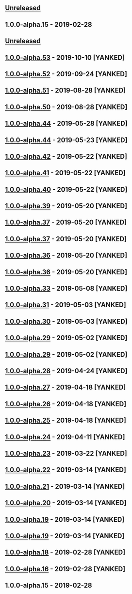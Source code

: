 ## [Unreleased]

## 1.0.0-alpha.15 - 2019-02-28
[unreleased]: https://github.com/unadlib/tees/compare/v1.0.0-alpha.15...HEAD

## [Unreleased]

## [1.0.0-alpha.53] - 2019-10-10 [YANKED]

## [1.0.0-alpha.52] - 2019-09-24 [YANKED]

## [1.0.0-alpha.51] - 2019-08-28 [YANKED]

## [1.0.0-alpha.50] - 2019-08-28 [YANKED]

## [1.0.0-alpha.44] - 2019-05-28 [YANKED]

## [1.0.0-alpha.44] - 2019-05-23 [YANKED]

## [1.0.0-alpha.42] - 2019-05-22 [YANKED]

## [1.0.0-alpha.41] - 2019-05-22 [YANKED]

## [1.0.0-alpha.40] - 2019-05-22 [YANKED]

## [1.0.0-alpha.39] - 2019-05-20 [YANKED]

## [1.0.0-alpha.37] - 2019-05-20 [YANKED]

## [1.0.0-alpha.37] - 2019-05-20 [YANKED]

## [1.0.0-alpha.36] - 2019-05-20 [YANKED]

## [1.0.0-alpha.36] - 2019-05-20 [YANKED]

## [1.0.0-alpha.33] - 2019-05-08 [YANKED]

## [1.0.0-alpha.31] - 2019-05-03 [YANKED]

## [1.0.0-alpha.30] - 2019-05-03 [YANKED]

## [1.0.0-alpha.29] - 2019-05-02 [YANKED]

## [1.0.0-alpha.29] - 2019-05-02 [YANKED]

## [1.0.0-alpha.28] - 2019-04-24 [YANKED]

## [1.0.0-alpha.27] - 2019-04-18 [YANKED]

## [1.0.0-alpha.26] - 2019-04-18 [YANKED]

## [1.0.0-alpha.25] - 2019-04-18 [YANKED]

## [1.0.0-alpha.24] - 2019-04-11 [YANKED]

## [1.0.0-alpha.23] - 2019-03-22 [YANKED]

## [1.0.0-alpha.22] - 2019-03-14 [YANKED]

## [1.0.0-alpha.21] - 2019-03-14 [YANKED]

## [1.0.0-alpha.20] - 2019-03-14 [YANKED]

## [1.0.0-alpha.19] - 2019-03-14 [YANKED]

## [1.0.0-alpha.19] - 2019-03-14 [YANKED]

## [1.0.0-alpha.18] - 2019-02-28 [YANKED]

## [1.0.0-alpha.16] - 2019-02-28 [YANKED]

## 1.0.0-alpha.15 - 2019-02-28
[unreleased]: https://github.com/unadlib/tees/compare/v1.0.0-alpha.53...HEAD
[1.0.0-alpha.53]: https://github.com/summergan/tees/compare/v1.0.0-alpha.52...v1.0.0-alpha.53
[1.0.0-alpha.52]: https://github.com/summergan/tees/compare/v1.0.0-alpha.51...v1.0.0-alpha.52
[1.0.0-alpha.51]: https://github.com/summergan/tees/compare/v1.0.0-alpha.50...v1.0.0-alpha.51
[1.0.0-alpha.50]: https://github.com/unadlib/tees/compare/v1.0.0-alpha.44...v1.0.0-alpha.50
[1.0.0-alpha.44]: https://github.com/unadlib/tees/compare/v1.0.0-alpha.44...v1.0.0-alpha.44
[1.0.0-alpha.44]: https://github.com/unadlib/tees/compare/v1.0.0-alpha.42...v1.0.0-alpha.44
[1.0.0-alpha.42]: https://github.com/unadlib/tees/compare/v1.0.0-alpha.41...v1.0.0-alpha.42
[1.0.0-alpha.41]: https://github.com/summergan/tees/compare/v1.0.0-alpha.40...v1.0.0-alpha.41
[1.0.0-alpha.40]: https://github.com/unadlib/tees/compare/v1.0.0-alpha.39...v1.0.0-alpha.40
[1.0.0-alpha.39]: https://github.com/summergan/tees/compare/v1.0.0-alpha.37...v1.0.0-alpha.39
[1.0.0-alpha.37]: https://github.com/summergan/tees/compare/v1.0.0-alpha.37...v1.0.0-alpha.37
[1.0.0-alpha.37]: https://github.com/summergan/tees/compare/v1.0.0-alpha.36...v1.0.0-alpha.37
[1.0.0-alpha.36]: https://github.com/summergan/tees/compare/v1.0.0-alpha.36...v1.0.0-alpha.36
[1.0.0-alpha.36]: https://github.com/summergan/tees/compare/v1.0.0-alpha.33...v1.0.0-alpha.36
[1.0.0-alpha.33]: https://github.com/summergan/tees/compare/v1.0.0-alpha.31...v1.0.0-alpha.33
[1.0.0-alpha.31]: https://github.com/summergan/tees/compare/v1.0.0-alpha.30...v1.0.0-alpha.31
[1.0.0-alpha.30]: https://github.com/summergan/tees/compare/v1.0.0-alpha.29...v1.0.0-alpha.30
[1.0.0-alpha.29]: https://github.com/summergan/tees/compare/v1.0.0-alpha.29...v1.0.0-alpha.29
[1.0.0-alpha.29]: https://github.com/summergan/tees/compare/v1.0.0-alpha.28...v1.0.0-alpha.29
[1.0.0-alpha.28]: https://github.com/unadlib/tees/compare/v1.0.0-alpha.27...v1.0.0-alpha.28
[1.0.0-alpha.27]: https://github.com/unadlib/tees/compare/v1.0.0-alpha.26...v1.0.0-alpha.27
[1.0.0-alpha.26]: https://github.com/unadlib/tees/compare/v1.0.0-alpha.25...v1.0.0-alpha.26
[1.0.0-alpha.25]: https://github.com/summergan/tees/compare/v1.0.0-alpha.24...v1.0.0-alpha.25
[1.0.0-alpha.24]: https://github.com/summergan/tees/compare/v1.0.0-alpha.23...v1.0.0-alpha.24
[1.0.0-alpha.23]: https://github.com/summergan/tees/compare/v1.0.0-alpha.22...v1.0.0-alpha.23
[1.0.0-alpha.22]: https://github.com/summergan/tees/compare/v1.0.0-alpha.21...v1.0.0-alpha.22
[1.0.0-alpha.21]: https://github.com/unadlib/tees/compare/v1.0.0-alpha.20...v1.0.0-alpha.21
[1.0.0-alpha.20]: https://github.com/unadlib/tees/compare/v1.0.0-alpha.19...v1.0.0-alpha.20
[1.0.0-alpha.19]: https://github.com/summergan/tees/compare/v1.0.0-alpha.19...v1.0.0-alpha.19
[1.0.0-alpha.19]: https://github.com/unadlib/tees/compare/v1.0.0-alpha.18...v1.0.0-alpha.19
[1.0.0-alpha.18]: https://github.com/unadlib/tees/compare/v1.0.0-alpha.16...v1.0.0-alpha.18
[1.0.0-alpha.16]: https://github.com/unadlib/tees/compare/v1.0.0-alpha.15...v1.0.0-alpha.16
